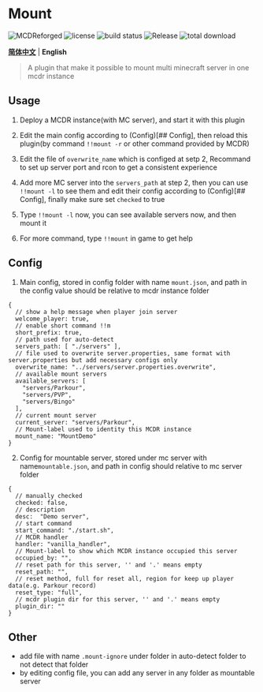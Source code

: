 # Mount

![MCDReforged](https://img.shields.io/badge/dynamic/json?label=MCDReforged&query=dependencies.mcdreforged&url=https%3A%2F%2Fraw.githubusercontent.com%2FFAS-Server%2FMount%2Fmaster%2Fmcdreforged.plugin.json&style=plastic) ![license](https://img.shields.io/github/license/FAS-Server/Mount?style=plastic) ![build status](https://img.shields.io/github/workflow/status/FAS-Server/Mount/CI%20for%20MCDR%20Plugin?label=build&style=plastic) ![Release](https://img.shields.io/github/v/release/FAS-Server/Mount?style=plastic) ![total download](https://img.shields.io/github/downloads/FAS-Server/Mount/total?label=total%20download&style=plastic)

**[简体中文](README.md)** | **English**

> A plugin that make it possible to mount multi minecraft server in one mcdr instance

## Usage

1. Deploy a MCDR instance(with MC server), and start it with this plugin

2. Edit the main config according to (Config)[## Config], then reload this plugin(by command `!!mount -r` or other command provided by MCDR)

3. Edit the file of `overwrite_name` which is configed at setp 2, Recommand to set up server port and rcon to get a consistent experience 

4. Add more MC server into the `servers_path` at step 2, then you can use `!!mount -l` to see them and edit their config according to (Config)[## Config], finally make sure set `checked` to true

5. Type `!!mount -l` now, you can see available servers now, and then mount it

6. For more command, type `!!mount` in game to get help

## Config
1. Main config, stored in config folder with name `mount.json`, and path in the config value should be relative to mcdr instance folder
```json5
{
  // show a help message when player join server
  welcome_player: true,
  // enable short command !!m
  short_prefix: true,
  // path used for auto-detect
  servers_path: [ "./servers" ],
  // file used to overwrite server.properties, same format with server.properties but add necessary configs only
  overwrite_name: "../servers/server.properties.overwrite",
  // available mount servers
  available_servers: [
    "servers/Parkour",
    "servers/PVP",
    "servers/Bingo"
  ],
  // current mount server
  current_server: "servers/Parkour",
  // Mount-label used to identity this MCDR instance
  mount_name: "MountDemo"
}
```
2. Config for mountable server, stored under mc server with name`mountable.json`, and path in config should relative to mc server folder
```json5
{
  // manually checked
  checked: false,
  // description
  desc:  "Demo server",
  // start command
  start_command: "./start.sh",
  // MCDR handler
  handler: "vanilla_handler",
  // Mount-label to show which MCDR instance occupied this server
  occupied_by: "",
  // reset path for this server, '' and '.' means empty
  reset_path: "",
  // reset method, full for reset all, region for keep up player data(e.g. Parkour record)
  reset_type: "full",
  // mcdr plugin dir for this server, '' and '.' means empty
  plugin_dir: ""
}
```
## Other
- add file with name `.mount-ignore` under folder in auto-detect folder to not detect that folder
- by editing config file, you can add any server in any folder as mountable server